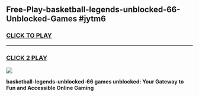 
## Free-Play-basketball-legends-unblocked-66-Unblocked-Games #jytm6
<h3>
<a href="https://news.freeplayer.one?title=basketball-legends-unblocked-66&ref=8M">CLICK TO PLAY</a></h3>
<hr>

<h3>
<a href="https://news.freeplayer.one?title=basketball-legends-unblocked-66&ref=8M">CLICK 2 PLAY</a>
  
</h3>

<a href="https://news.freeplayer.one?title=basketball-legends-unblocked-66&ref=8M"><img src="https://clearcache.store/games.png"></a>


**basketball-legends-unblocked-66 games unblocked: Your Gateway to Fun and Accessible Online Gaming**
